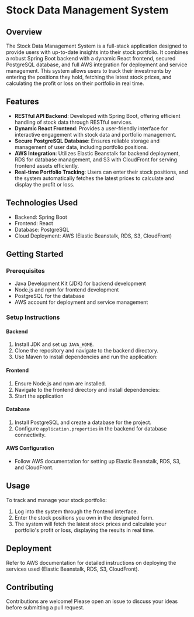 # Stock Data Management System

## Overview

The Stock Data Management System is a full-stack application designed to provide users with up-to-date insights into their stock portfolio. It combines a robust Spring Boot backend with a dynamic React frontend, secured PostgreSQL database, and full AWS integration for deployment and service management. This system allows users to track their investments by entering the positions they hold, fetching the latest stock prices, and calculating the profit or loss on their portfolio in real time.

## Features

- **RESTful API Backend**: Developed with Spring Boot, offering efficient handling of stock data through RESTful services.
- **Dynamic React Frontend**: Provides a user-friendly interface for interactive engagement with stock data and portfolio management.
- **Secure PostgreSQL Database**: Ensures reliable storage and management of user data, including portfolio positions.
- **AWS Integration**: Utilizes Elastic Beanstalk for backend deployment, RDS for database management, and S3 with CloudFront for serving frontend assets efficiently.
- **Real-time Portfolio Tracking**: Users can enter their stock positions, and the system automatically fetches the latest prices to calculate and display the profit or loss.

## Technologies Used

- Backend: Spring Boot
- Frontend: React
- Database: PostgreSQL
- Cloud Deployment: AWS (Elastic Beanstalk, RDS, S3, CloudFront)

## Getting Started

### Prerequisites

- Java Development Kit (JDK) for backend development
- Node.js and npm for frontend development
- PostgreSQL for the database
- AWS account for deployment and service management

### Setup Instructions

#### Backend

1. Install JDK and set up `JAVA_HOME`.
2. Clone the repository and navigate to the backend directory.
3. Use Maven to install dependencies and run the application:


#### Frontend

1. Ensure Node.js and npm are installed.
2. Navigate to the frontend directory and install dependencies:
3. Start the application

#### Database

1. Install PostgreSQL and create a database for the project.
2. Configure `application.properties` in the backend for database connectivity.

#### AWS Configuration

- Follow AWS documentation for setting up Elastic Beanstalk, RDS, S3, and CloudFront.

## Usage

To track and manage your stock portfolio:

1. Log into the system through the frontend interface.
2. Enter the stock positions you own in the designated form.
3. The system will fetch the latest stock prices and calculate your portfolio's profit or loss, displaying the results in real time.

## Deployment

Refer to AWS documentation for detailed instructions on deploying the services used (Elastic Beanstalk, RDS, S3, CloudFront).

## Contributing

Contributions are welcome! Please open an issue to discuss your ideas before submitting a pull request.
